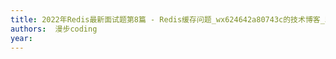 ```yaml
---
title: 2022年Redis最新面试题第8篇 - Redis缓存问题_wx624642a80743c的技术博客_51CTO博客
authors:  漫步coding
year: 
---
```


